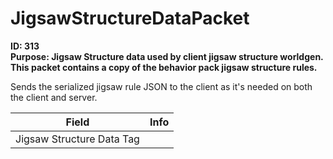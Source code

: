 # JigsawStructureDataPacket

**ID: 313**  
**Purpose: Jigsaw Structure data used by client jigsaw structure worldgen. This packet contains a copy of the behavior pack jigsaw structure rules.**  

Sends the serialized jigsaw rule JSON to the client as it's needed on both the client and server.

<table><thead><tr><th>Field</th><th>Info</th></tr></thead><tbody>
<tr><td>Jigsaw Structure Data Tag</td><td></td></tr>
</tbody></table>